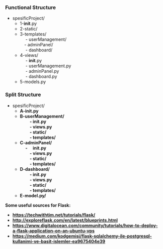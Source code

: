 ### Functional Structure

- spesificProject/
  - 1-__init__.py
  - 2-static/
  - 3-templates/ <br/>
        - userManagement/ <br/>
        - adminPanel/ <br/>
        - dashboard/  <br/>
  - 4-views/ <br/>
        - __init__.py <br/>
        - userManagement.py <br/>
        - adminPanel.py <br/>
        - dashboard.py <br/>
  - 5-models.py

### Split Structure

- spesificProject/
  - <b>A-__init__.py <b>   <br/>
  - <b>B-userManagement/</b>  <br/>
        - __init__.py  <br/>
        - views.py     <br/>
        - static/      <br/>
        - templates/   <br/>
  - <b>C-adminPanel/</b>  <br/>
        -  __init__.py  <br/>
        - views.py      <br/>
        - static/       <br/>
        - templates/    <br/>
  - <b>D-dashboard/</b>  <br/>
        - __init__.py   <br/>
        - views.py      <br/>
        - static/       <br/>
        - templates/    <br/>
  - <b>E-model.py/</b>  <br/>  


Some useful sources for Flask:
- https://techwithtim.net/tutorials/flask/
- http://exploreflask.com/en/latest/blueprints.html
- https://www.digitalocean.com/community/tutorials/how-to-deploy-a-flask-application-on-an-ubuntu-vps
- https://medium.com/kodgemisi/flask-sqlalchemy-ile-postgresql-kullanimi-ve-basit-islemler-ea9675404e39
